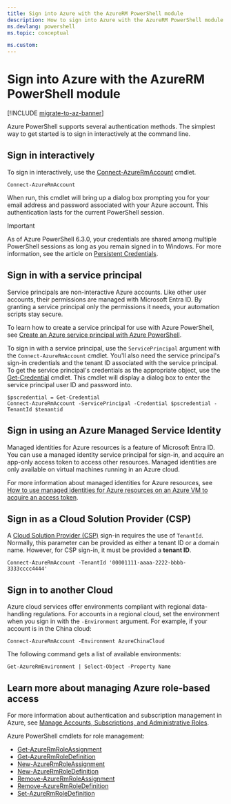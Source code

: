 ```yaml
---
title: Sign into Azure with the AzureRM PowerShell module
description: How to sign into Azure with the AzureRM PowerShell module as a user, service principal, or with managed identities for Azure resources.
ms.devlang: powershell
ms.topic: conceptual

ms.custom:
---
```

# Sign into Azure with the AzureRM PowerShell module

[!INCLUDE [migrate-to-az-banner](../../includes/migrate-to-az-banner.md)]

Azure PowerShell supports several authentication methods. The simplest way to get started is to sign
in interactively at the command line.

## Sign in interactively

To sign in interactively, use the
[Connect-AzureRmAccount](/powershell/module/azurerm.profile/connect-azurermaccount) cmdlet.

```azurepowershell-interactive
Connect-AzureRmAccount
```

When run, this cmdlet will bring up a dialog box prompting you for your email address and password
associated with your Azure account. This authentication lasts for the current PowerShell session.

> [!IMPORTANT]
> As of Azure PowerShell 6.3.0, your credentials are shared among multiple PowerShell sessions as
> long as you remain signed in to Windows. For more information, see the article on
> [Persistent Credentials](context-persistence.md).

## Sign in with a service principal

Service principals are non-interactive Azure accounts. Like other user accounts, their permissions
are managed with Microsoft Entra ID. By granting a service principal only the permissions it
needs, your automation scripts stay secure.

To learn how to create a service principal for use with Azure PowerShell, see
[Create an Azure service principal with Azure PowerShell](create-azure-service-principal-azureps.md).

To sign in with a service principal, use the `ServicePrincipal` argument with the
`Connect-AzureRmAccount` cmdlet. You'll also need the service principal's sign-in credentials and
the tenant ID associated with the service principal. To get the service principal's credentials as
the appropriate object, use the
[Get-Credential](/powershell/module/microsoft.powershell.security/get-credential) cmdlet. This
cmdlet will display a dialog box to enter the service principal user ID and password into.

```azurepowershell
$pscredential = Get-Credential
Connect-AzureRmAccount -ServicePrincipal -Credential $pscredential -TenantId $tenantid
```

## Sign in using an Azure Managed Service Identity

Managed identities for Azure resources is a feature of Microsoft Entra ID. You can use a managed
identity service principal for sign-in, and acquire an app-only access token to access other
resources. Managed identities are only available on virtual machines running in an Azure cloud.

For more information about managed identities for Azure resources, see
[How to use managed identities for Azure resources on an Azure VM to acquire an access token](/azure/active-directory/managed-identities-azure-resources/how-to-use-vm-token).

## Sign in as a Cloud Solution Provider (CSP)

A [Cloud Solution Provider (CSP)](https://azure.microsoft.com/offers/ms-azr-0145p/) sign-in requires
the use of `TenantId`. Normally, this parameter can be provided as either a tenant ID or a domain
name. However, for CSP sign-in, it must be provided a **tenant ID**.

```azurepowershell
Connect-AzureRmAccount -TenantId '00001111-aaaa-2222-bbbb-3333cccc4444'
```

## Sign in to another Cloud

Azure cloud services offer environments compliant with regional data-handling regulations. For
accounts in a regional cloud, set the environment when you sign in with the `-Environment` argument.
For example, if your account is in the China cloud:

```azurepowershell
Connect-AzureRmAccount -Environment AzureChinaCloud
```

The following command gets a list of available environments:

```azurepowershell
Get-AzureRmEnvironment | Select-Object -Property Name
```

## Learn more about managing Azure role-based access

For more information about authentication and subscription management in Azure, see
[Manage Accounts, Subscriptions, and Administrative Roles](/azure/active-directory/role-based-access-control-configure).

Azure PowerShell cmdlets for role management:

* [Get-AzureRmRoleAssignment](/powershell/module/AzureRM.Resources/Get-AzureRmRoleAssignment)
* [Get-AzureRmRoleDefinition](/powershell/module/AzureRM.Resources/Get-AzureRmRoleDefinition)
* [New-AzureRmRoleAssignment](/powershell/module/AzureRM.Resources/New-AzureRmRoleAssignment)
* [New-AzureRmRoleDefinition](/powershell/module/AzureRM.Resources/New-AzureRmRoleDefinition)
* [Remove-AzureRmRoleAssignment](/powershell/module/AzureRM.Resources/Remove-AzureRmRoleAssignment)
* [Remove-AzureRmRoleDefinition](/powershell/module/AzureRM.Resources/Remove-AzureRmRoleDefinition)
* [Set-AzureRmRoleDefinition](/powershell/module/AzureRM.Resources/Set-AzureRmRoleDefinition)
